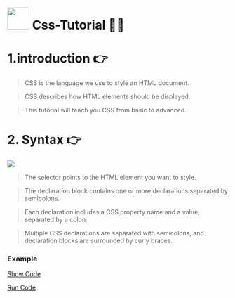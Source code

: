 # <img src="https://cdn-icons-png.flaticon.com/512/732/732190.png" width="50px"> Css-Tutorial 🧑‍🎓


# 1.introduction 👉

>CSS is the language we use to style an HTML document.

>CSS describes how HTML elements should be displayed.

>This tutorial will teach you CSS from basic to advanced.

# 2. Syntax 👉

<img src="https://www.w3schools.com/css/img_selector.gif">

>The selector points to the HTML element you want to style.

>The declaration block contains one or more declarations separated by semicolons.

>Each declaration includes a CSS property name and a value, separated by a colon.

>Multiple CSS declarations are separated with semicolons, and declaration blocks are surrounded by curly braces.

### Example
<a href="https://github.com/codewithkunal404/css-tutorial/blob/main/syntax.html">Show Code</a>

<a href="https://github.com/codewithkunal404.github.io/css-tutorial/syntax.html">Run Code</a>





 
